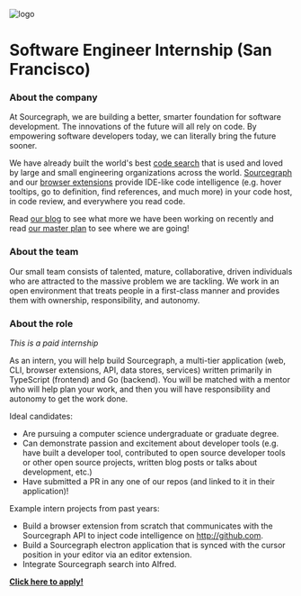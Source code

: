 ![logo](https://sourcegraph.com/.assets/img/sourcegraph-light-head-logo.svg)

# Software Engineer Internship (San Francisco)

### About the company

At Sourcegraph, we are building a better, smarter foundation for software development. The innovations of the future will all rely on code. By empowering software developers today, we can literally bring the future sooner.

We have already built the world's best [code search](https://about.sourcegraph.com/docs/search/) that is used and loved by large and small engineering organizations across the world.
[Sourcegraph](https://about.sourcegraph.com/product/server) and our [browser extensions](https://about.sourcegraph.com/product/browser) provide IDE-like code intelligence (e.g. hover tooltips, go to definition, find references, and much more) in your code host, in code review, and everywhere you read code.

Read [our blog](https://about.sourcegraph.com/blog/) to see what more we have been working on recently and read [our master plan](https://sourcegraph.com/plan) to see where we are going!

### About the team

Our small team consists of talented, mature, collaborative, driven individuals who are attracted to the massive problem we are tackling. We work in an open environment that treats people in a first-class manner and provides them with ownership, responsibility, and autonomy.

### About the role

*This is a paid internship* 

As an intern, you will help build Sourcegraph, a multi-tier application (web, CLI, browser extensions, API, data stores, services) written primarily in TypeScript (frontend) and Go (backend). You will be matched with a mentor who will help plan your work, and then you will have responsibility and autonomy to get the work done.

Ideal candidates:

- Are pursuing a computer science undergraduate or graduate degree.
- Can demonstrate passion and excitement about developer tools (e.g. have built a developer tool, contributed to open source developer tools or other open source projects, written blog posts or talks about development, etc.)
- Have submitted a PR in any one of our repos (and linked to it in their application)!

Example intern projects from past years:

- Build a browser extension from scratch that communicates with the Sourcegraph API to inject code intelligence on http://github.com.
- Build a Sourcegraph electron application that is synced with the cursor position in your editor via an editor extension.
- Integrate Sourcegraph search into Alfred.

**[Click here to apply!](https://hire.withgoogle.com/public/jobs/sourcegraphcom/view/P_AAAAAADAAC5MmpnWT-Pu9h)**
